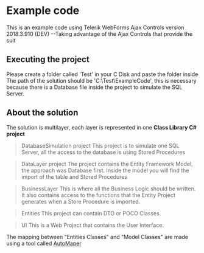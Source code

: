 # Example code
This is an example code using Telerik WebForms Ajax Controls version 2018.3.910 (DEV)
--Taking advantage of the Ajax Controls that provide the suit 

## Executing the project
Please create a folder called 'Test' in your C Disk and paste the folder inside
The path of the solution should be 'C:\Test\ExampleCode', this is necessary because there is a Database file inside the project to simulate the SQL Server.


## About the solution
The solution is  multilayer, each layer is represented in one **Class Library C# project** 

> DatabaseSimulation project
This project is to simulate one SQL Server, all the access to the database is using Stored Procedures

> DataLayer project
The project contains the Entity Framework Model, the approach was Database first.
Inside the model you will find the import of the table and Stored Procedures

>BusinessLayer
This is where all the Business Logic should be written.
It also contains access to the functions that the Entity Project generates when a Store Procedure is imported.

>Entities
This project can contain DTO or POCO Classes.

>UI
This is a Web Project that contains the User Interface.


The mapping between "Entities Classes" and "Model Classes" are made using a tool called [AutoMaper](http://automapper.org/)




